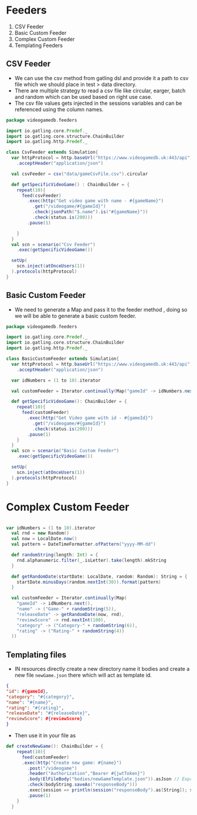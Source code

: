 # Feeders
1. CSV Feeder
2. Basic Custom Feeder
3. Complex Custom Feeder
4. Templating Feeders

## CSV Feeder
* We can use the csv method from gatling dsl and provide it a path to csv file which we should place in test > data directory. 
* There are multiple strategy to read a csv file like circular, earger, batch and random which can be used based on right use case. 
* The csv file values gets injected in the sessions variables and can be referenced using the column names. 

```scala 
package videogamedb.feeders

import io.gatling.core.Predef._
import io.gatling.core.structure.ChainBuilder
import io.gatling.http.Predef._

class CsvFeeder extends Simulation{
  var httpProtocol = http.baseUrl("https://www.videogamedb.uk:443/api")
    .acceptHeader("application/json")

  val csvFeeder = csv("data/gameCsvFile.csv").circular

  def getSpecificVideoGame() : ChainBuilder = {
    repeat(10){
      feed(csvFeeder)
        .exec(http("Get video game with name - #{gameName}")
          .get("/videogame/#{gameId}")
          .check(jsonPath("$.name").is("#{gameName}"))
          .check(status.is(200)))
        .pause(1)

    }
  }
  val scn = scenario("Csv Feeder")
    .exec(getSpecificVideoGame())

  setUp(
    scn.inject(atOnceUsers(1))
  ).protocols(httpProtocol)
}
```

## Basic Custom Feeder
* We need to generate a Map and pass it to the feeder method , doing so we will be able to generate a basic custom feeder. 
```scala 
package videogamedb.feeders

import io.gatling.core.Predef._
import io.gatling.core.structure.ChainBuilder
import io.gatling.http.Predef._

class BasicCustomFeeder extends Simulation{
  var httpProtocol = http.baseUrl("https://www.videogamedb.uk:443/api")
    .acceptHeader("application/json")

  var idNumbers = (1 to 10).iterator

  val customFeeder = Iterator.continually(Map("gameId" -> idNumbers.next()))

  def getSpecificVideoGame(): ChainBuilder = {
    repeat(10){
      feed(customFeeder)
        .exec(http("Get Video game with id - #{gameId}")
          .get("/videogame/#{gameId}")
          .check(status.is(200)))
        .pause(1)
    }
  }
  val scn = scenario("Basic Custom Feeder")
    .exec(getSpecificVideoGame())

  setUp(
    scn.inject(atOnceUsers(1))
  ).protocols(httpProtocol)
}

```

# Complex Custom Feeder

```scala

var idNumbers = (1 to 10).iterator
  val rnd = new Random()
  val now = LocalDate.now()
  val pattern = DateTimeFormatter.ofPattern("yyyy-MM-dd")

  def randomString(length: Int) = {
    rnd.alphanumeric.filter(_.isLetter).take(length).mkString
  }

  def getRandomDate(startDate: LocalDate, random: Random): String = {
    startDate.minusDays(random.nextInt(30)).format(pattern)
  }

  val customFeeder = Iterator.continually(Map(
    "gameId" -> idNumbers.next(),
    "name" -> ("Game-" + randomString(5)),
    "releaseDate" -> getRandomDate(now, rnd),
    "reviewScore" -> rnd.nextInt(100),
    "category" -> ("Category-" + randomString(6)),
    "rating" -> ("Rating-" + randomString(4))
  ))

  ```

  ## Templating files

  * IN resources directly create a new directory name it bodies and create a new file `newGame.json` there which will act as template id. 
  ```json
{
  "id": #{gameId},
  "category": "#{category}",
  "name": "#{name}",
  "rating": "#{rating}",
  "releaseDate": "#{releaseDate}",
  "reviewScore": #{reviewScore}
}
  ```

  * Then use it in your file as 

```scala
def createNewGame(): ChainBuilder = {
    repeat(10){
      feed(customFeeder)
      .exec(http("Create new game: #{name}")
        .post("/videogame")
        .header("Authorization","Bearer #{jwtToken}")
        .body(ElFileBody("bodies/newGameTemplate.json")).asJson // Expression language file body
        .check(bodyString.saveAs("responseBody")))
        .exec{session => println(session("responseBody").as[String]); session}
        .pause(1)
    }
  }
```